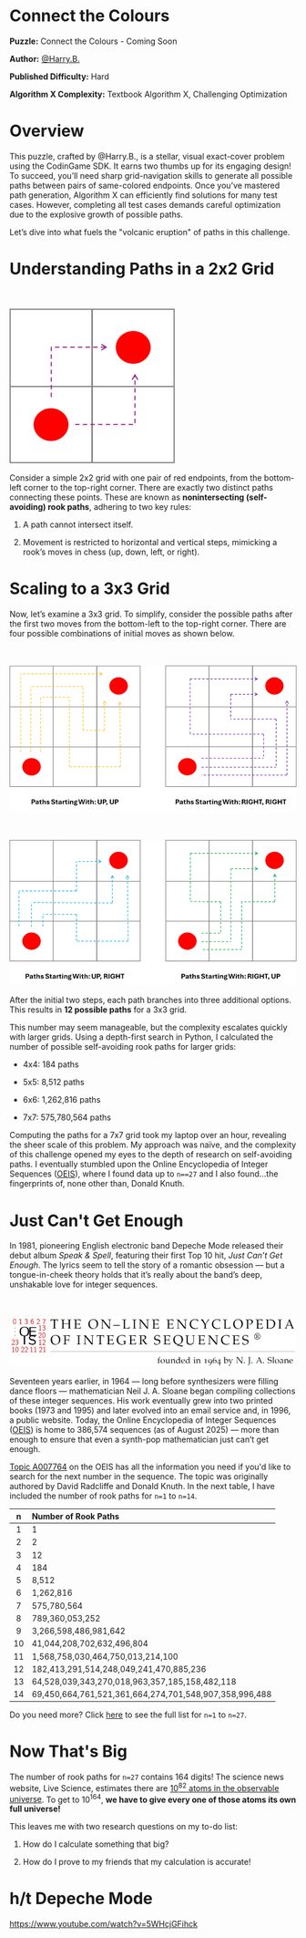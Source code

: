 # Connect the Colours

__Puzzle:__ Connect the Colours - Coming Soon

__Author:__ [@Harry.B.](https://www.codingame.com/profile/d926a93cb394ded661b204822965c5fa7122915)

__Published Difficulty:__ Hard

__Algorithm X Complexity:__ Textbook Algorithm X, Challenging Optimization

# Overview

This puzzle, crafted by @Harry.B., is a stellar, visual exact-cover problem using the CodinGame SDK. It earns two thumbs up for its engaging design! To succeed, you’ll need sharp grid-navigation skills to generate all possible paths between pairs of same-colored endpoints. Once you’ve mastered path generation, Algorithm X can efficiently find solutions for many test cases. However, completing all test cases demands careful optimization due to the explosive growth of possible paths.

Let’s dive into what fuels the "volcanic eruption" of paths in this challenge.

# Understanding Paths in a 2x2 Grid

<BR><BR>
![Connect the Colours 2x2](ConnectColoursPaths2x2.png)
<BR>

Consider a simple 2x2 grid with one pair of red endpoints, from the bottom-left corner to the top-right corner. There are exactly two distinct paths connecting these points. These are known as **nonintersecting (self-avoiding) rook paths**, adhering to two key rules:

1. A path cannot intersect itself.

1. Movement is restricted to horizontal and vertical steps, mimicking a rook’s moves in chess (up, down, left, or right).

# Scaling to a 3x3 Grid

Now, let’s examine a 3x3 grid. To simplify, consider the possible paths after the first two moves from the bottom-left to the top-right corner. There are four possible combinations of initial moves as shown below.

<BR><BR>
![Connect the Colours 3x3 (1 of 2)](ConnectColoursPaths1.png)
<BR>

<BR><BR>
![Connect the Colours 3x3 (2 of 2)](ConnectColoursPaths2.png)
<BR>

After the initial two steps, each path branches into three additional options. This results in __12 possible paths__ for a 3x3 grid.

This number may seem manageable, but the complexity escalates quickly with larger grids. Using a depth-first search in Python, I calculated the number of possible self-avoiding rook paths for larger grids:

* 4x4: 184 paths

* 5x5: 8,512 paths

* 6x6: 1,262,816 paths

* 7x7: 575,780,564 paths

Computing the paths for a 7x7 grid took my laptop over an hour, revealing the sheer scale of this problem. My approach was naïve, and the complexity of this challenge opened my eyes to the depth of research on self-avoiding paths. I eventually stumbled upon the Online Encyclopedia of Integer Sequences ([OEIS](https://oeis.org/wiki/Main_Page)), where I found data up to `n==27` and I also found...the fingerprints of, none other than, Donald Knuth.

# Just Can't Get Enough

In 1981, pioneering English electronic band Depeche Mode released their debut album _Speak & Spell_, featuring their first Top 10 hit, _Just Can’t Get Enough_. The lyrics seem to tell the story of a romantic obsession — but a tongue-in-cheek theory holds that it’s really about the band’s deep, unshakable love for integer sequences.

<BR><BR>
![The On-Line Encyclopedia of Integer Sequences](OEISBanner.jpg)
<BR>

Seventeen years earlier, in 1964 — long before synthesizers were filling dance floors — mathematician Neil J. A. Sloane began compiling collections of these integer sequences. His work eventually grew into two printed books (1973 and 1995) and later evolved into an email service and, in 1996, a public website. Today, the Online Encyclopedia of Integer Sequences ([OEIS](https://oeis.org/wiki/Main_Page)) is home to 386,574 sequences (as of August 2025) — more than enough to ensure that even a synth-pop mathematician just can’t get enough.

[Topic A007764](https://oeis.org/A007764) on the OEIS has all the information you need if you'd like to search for the next number in the sequence. The topic was originally authored by David Radcliffe and Donald Knuth. In the next table, I have included the number of rook paths for `n=1` to `n=14`.

|n|Number of Rook Paths|
|:---:|:---|
|1|1|
|2|2|
|3|12|
|4|184|
|5|8,512|
|6|1,262,816|
|7|575,780,564|
|8|789,360,053,252|
|9|3,266,598,486,981,642|
|10|41,044,208,702,632,496,804|
|11|1,568,758,030,464,750,013,214,100|
|12|182,413,291,514,248,049,241,470,885,236|
|13|64,528,039,343,270,018,963,357,185,158,482,118|
|14|69,450,664,761,521,361,664,274,701,548,907,358,996,488|

Do you need more? Click [here](https://oeis.org/A007764/b007764.txt) to see the full list for `n=1` to `n=27`.

# Now That's Big

The number of rook paths for `n=27` contains 164 digits! The science news website, Live Science, estimates there are [10<sup>82</sup> atoms in the observable universe](https://www.livescience.com/how-many-atoms-in-universe.html). To get to 10<sup>164</sup>, __we have to give every one of those atoms its own full universe!__

This leaves me with two research questions on my to-do list:

1. How do I calculate something that big?

2. How do I prove to my friends that my calculation is accurate!

# h/t Depeche Mode

https://www.youtube.com/watch?v=5WHcjGFihck
